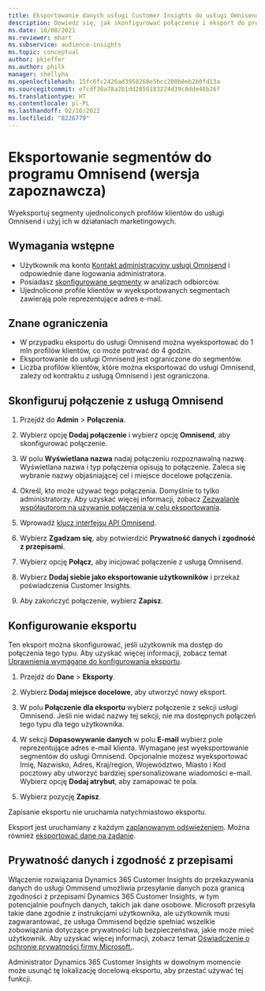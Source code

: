 ```yaml
---
title: Eksportowanie danych usługi Customer Insights do usługi Omnisend
description: Dowiedz się, jak skonfigurować połączenie i eksport do programu Omnisend.
ms.date: 10/08/2021
ms.reviewer: mhart
ms.subservice: audience-insights
ms.topic: conceptual
author: pkieffer
ms.author: philk
manager: shellyha
ms.openlocfilehash: 15fc6fc2426ad3958268e5bcc200b8eb2b0fd13a
ms.sourcegitcommit: e7cdf36a78a2b1dd2850183224d39c8dde46b26f
ms.translationtype: HT
ms.contentlocale: pl-PL
ms.lasthandoff: 02/16/2022
ms.locfileid: "8226779"
---
```

# <a name="export-segments-to-omnisend-preview"></a>Eksportowanie segmentów do programu Omnisend (wersja zapoznawcza)

Wyeksportuj segmenty ujednoliconych profilów klientów do usługi Omnisend i użyj ich w działaniach marketingowych.

## <a name="prerequisites"></a>Wymagania wstępne

-   Użytkownik ma konto [Kontakt administracyjny usługi Omnisend](https://www.omnisend.com/) i odpowiednie dane logowania administratora.
-   Posiadasz [skonfigurowane segmenty](segments.md) w analizach odbiorców.
-   Ujednolicone profile klientów w wyeksportowanych segmentach zawierają pole reprezentujące adres e-mail.

## <a name="known-limitations"></a>Znane ograniczenia

- W przypadku eksportu do usługi Omnisend można wyeksportować do 1 mln profilów klientów, co może potrwać do 4 godzin.
- Eksportowanie do usługi Omnisend jest ograniczone do segmentów.
- Liczba profilów klientów, które można eksportować do usługi Omnisend, zależy od kontraktu z usługą Omnisend i jest ograniczona.

## <a name="set-up-connection-to-omnisend"></a>Skonfiguruj połączenie z usługą Omnisend

1. Przejdź do **Admin** > **Połączenia**.

1. Wybierz opcję **Dodaj połączenie** i wybierz opcję **Omnisend**, aby skonfigurować połączenie.

1. W polu **Wyświetlana nazwa** nadaj połączeniu rozpoznawalną nazwę. Wyświetlana nazwa i typ połączenia opisują to połączenie. Zaleca się wybranie nazwy objaśniającej cel i miejsce docelowe połączenia.

1. Określ, kto może używać tego połączenia. Domyślnie to tylko administratorzy. Aby uzyskać więcej informacji, zobacz [Zezwalanie współautorom na używanie połączenia w celu eksportowania](connections.md#allow-contributors-to-use-a-connection-for-exports).

1. Wprowadź [klucz interfejsu API Omnisend](https://support.omnisend.com/en/articles/1061890-generating-api-key).

1. Wybierz **Zgadzam się**, aby potwierdzić **Prywatność danych i zgodność z przepisami**.

1. Wybierz opcję **Połącz**, aby inicjować połączenie z usługą Omnisend.

1. Wybierz **Dodaj siebie jako eksportowanie użytkowników** i przekaż poświadczenia Customer Insights.

1. Aby zakończyć połączenie, wybierz **Zapisz**.

## <a name="configure-an-export"></a>Konfigurowanie eksportu

Ten eksport można skonfigurować, jeśli użytkownik ma dostęp do połączenia tego typu. Aby uzyskać więcej informacji, zobacz temat [Uprawnienia wymagane do konfigurowania eksportu](export-destinations.md#set-up-a-new-export).

1. Przejdź do **Dane** > **Eksporty**.

1. Wybierz **Dodaj miejsce docelowe**, aby utworzyć nowy eksport.

1. W polu **Połączenie dla eksportu** wybierz połączenie z sekcji usługi Omnisend. Jeśli nie widać nazwy tej sekcji, nie ma dostępnych połączeń tego typu dla tego użytkownika.

1. W sekcji **Dopasowywanie danych** w polu **E-mail** wybierz pole reprezentujące adres e-mail klienta. Wymagane jest wyeksportowanie segmentów do usługi Omnisend. Opcjonalnie możesz wyeksportować Imię, Nazwisko, Adres, Kraj/region, Województwo, Miasto i Kod pocztowy aby utworzyć bardziej spersonalizowane wiadomości e-mail. Wybierz opcję **Dodaj atrybut**, aby zamapować te pola.

1. Wybierz pozycję **Zapisz**.

Zapisanie eksportu nie uruchamia natychmiastowo eksportu.

Eksport jest uruchamiany z każdym [zaplanowanym odświeżeniem](system.md#schedule-tab). Można również [eksportować dane na żądanie](export-destinations.md#run-exports-on-demand). 


## <a name="data-privacy-and-compliance"></a>Prywatność danych i zgodność z przepisami

Włączenie rozwiązania Dynamics 365 Customer Insights do przekazywania danych do usługi Ommisend umożliwia przesyłanie danych poza granicą zgodności z przepisami Dynamics 365 Customer Insights, w tym potencjalnie poufnych danych, takich jak dane osobowe. Microsoft przesyła takie dane zgodnie z instrukcjami użytkownika, ale użytkownik musi zagwarantować, że usługa Ommisend będzie spełniać wszelkie zobowiązania dotyczące prywatności lub bezpieczeństwa, jakie może mieć użytkownik. Aby uzyskać więcej informacji, zobacz temat [Oświadczenie o ochronie prywatności firmy Microsoft.](https://go.microsoft.com/fwlink/?linkid=396732).

Administrator Dynamics 365 Customer Insights w dowolnym momencie może usunąć tę lokalizację docelową eksportu, aby przestać używać tej funkcji.
